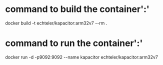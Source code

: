 
# command to build the container':'

docker build -t echteler/kapacitor:arm32v7 --rm .

# command to run the container':'

docker run -d -p9092:9092 --name kapacitor echteler/kapacitor:arm32v7
